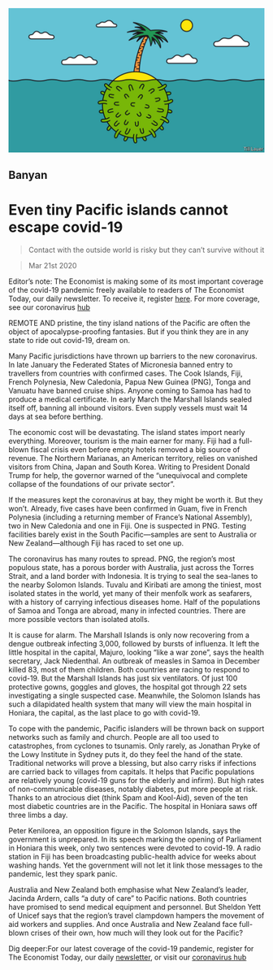 ![](./images/20200321_ASD001_0.jpg)

## Banyan

# Even tiny Pacific islands cannot escape covid-19

> Contact with the outside world is risky but they can’t survive without it

> Mar 21st 2020

Editor’s note: The Economist is making some of its most important coverage of the covid-19 pandemic freely available to readers of The Economist Today, our daily newsletter. To receive it, register [here](https://www.economist.com//newslettersignup). For more coverage, see our coronavirus [hub](https://www.economist.com//coronavirus)

REMOTE AND pristine, the tiny island nations of the Pacific are often the object of apocalypse-proofing fantasies. But if you think they are in any state to ride out covid-19, dream on.

Many Pacific jurisdictions have thrown up barriers to the new coronavirus. In late January the Federated States of Micronesia banned entry to travellers from countries with confirmed cases. The Cook Islands, Fiji, French Polynesia, New Caledonia, Papua New Guinea (PNG), Tonga and Vanuatu have banned cruise ships. Anyone coming to Samoa has had to produce a medical certificate. In early March the Marshall Islands sealed itself off, banning all inbound visitors. Even supply vessels must wait 14 days at sea before berthing.

The economic cost will be devastating. The island states import nearly everything. Moreover, tourism is the main earner for many. Fiji had a full-blown fiscal crisis even before empty hotels removed a big source of revenue. The Northern Marianas, an American territory, relies on vanished visitors from China, Japan and South Korea. Writing to President Donald Trump for help, the governor warned of the “unequivocal and complete collapse of the foundations of our private sector”.

If the measures kept the coronavirus at bay, they might be worth it. But they won’t. Already, five cases have been confirmed in Guam, five in French Polynesia (including a returning member of France’s National Assembly), two in New Caledonia and one in Fiji. One is suspected in PNG. Testing facilities barely exist in the South Pacific—samples are sent to Australia or New Zealand—although Fiji has raced to set one up.

The coronavirus has many routes to spread. PNG, the region’s most populous state, has a porous border with Australia, just across the Torres Strait, and a land border with Indonesia. It is trying to seal the sea-lanes to the nearby Solomon Islands. Tuvalu and Kiribati are among the tiniest, most isolated states in the world, yet many of their menfolk work as seafarers, with a history of carrying infectious diseases home. Half of the populations of Samoa and Tonga are abroad, many in infected countries. There are more possible vectors than isolated atolls.

It is cause for alarm. The Marshall Islands is only now recovering from a dengue outbreak infecting 3,000, followed by bursts of influenza. It left the little hospital in the capital, Majuro, looking “like a war zone”, says the health secretary, Jack Niedenthal. An outbreak of measles in Samoa in December killed 83, most of them children. Both countries are racing to respond to covid-19. But the Marshall Islands has just six ventilators. Of just 100 protective gowns, goggles and gloves, the hospital got through 22 sets investigating a single suspected case. Meanwhile, the Solomon Islands has such a dilapidated health system that many will view the main hospital in Honiara, the capital, as the last place to go with covid-19.

To cope with the pandemic, Pacific islanders will be thrown back on support networks such as family and church. People are all too used to catastrophes, from cyclones to tsunamis. Only rarely, as Jonathan Pryke of the Lowy Institute in Sydney puts it, do they feel the hand of the state. Traditional networks will prove a blessing, but also carry risks if infections are carried back to villages from capitals. It helps that Pacific populations are relatively young (covid-19 guns for the elderly and infirm). But high rates of non-communicable diseases, notably diabetes, put more people at risk. Thanks to an atrocious diet (think Spam and Kool-Aid), seven of the ten most diabetic countries are in the Pacific. The hospital in Honiara saws off three limbs a day.

Peter Kenilorea, an opposition figure in the Solomon Islands, says the government is unprepared. In its speech marking the opening of Parliament in Honiara this week, only two sentences were devoted to covid-19. A radio station in Fiji has been broadcasting public-health advice for weeks about washing hands. Yet the government will not let it link those messages to the pandemic, lest they spark panic.

Australia and New Zealand both emphasise what New Zealand’s leader, Jacinda Ardern, calls “a duty of care” to Pacific nations. Both countries have promised to send medical equipment and personnel. But Sheldon Yett of Unicef says that the region’s travel clampdown hampers the movement of aid workers and supplies. And once Australia and New Zealand face full-blown crises of their own, how much will they look out for the Pacific?

Dig deeper:For our latest coverage of the covid-19 pandemic, register for The Economist Today, our daily [newsletter](https://www.economist.com//newslettersignup), or visit our [coronavirus hub](https://www.economist.com//coronavirus)